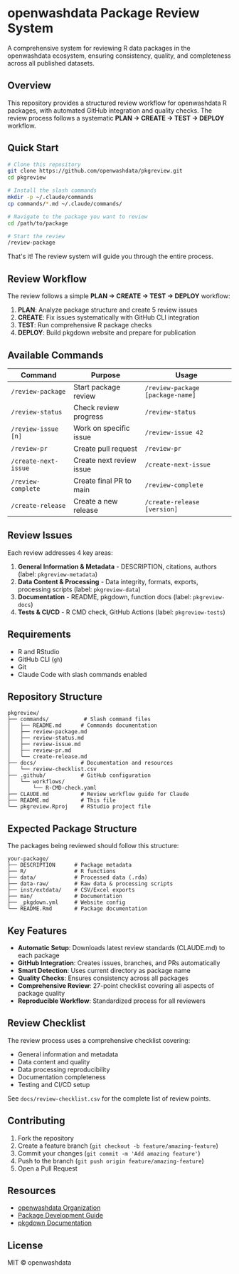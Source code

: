 # openwashdata Package Review System

A comprehensive system for reviewing R data packages in the openwashdata ecosystem, ensuring consistency, quality, and completeness across all published datasets.

## Overview

This repository provides a structured review workflow for openwashdata R packages, with automated GitHub integration and quality checks. The review process follows a systematic **PLAN → CREATE → TEST → DEPLOY** workflow.

## Quick Start

```bash
# Clone this repository
git clone https://github.com/openwashdata/pkgreview.git
cd pkgreview

# Install the slash commands
mkdir -p ~/.claude/commands
cp commands/*.md ~/.claude/commands/

# Navigate to the package you want to review
cd /path/to/package

# Start the review
/review-package
```

That's it! The review system will guide you through the entire process.

## Review Workflow

The review follows a simple **PLAN → CREATE → TEST → DEPLOY** workflow:

1. **PLAN**: Analyze package structure and create 5 review issues
2. **CREATE**: Fix issues systematically with GitHub CLI integration
3. **TEST**: Run comprehensive R package checks
4. **DEPLOY**: Build pkgdown website and prepare for publication

## Available Commands

| Command | Purpose | Usage |
|---------|---------|-------|
| `/review-package` | Start package review | `/review-package [package-name]` |
| `/review-status` | Check review progress | `/review-status` |
| `/review-issue [n]` | Work on specific issue | `/review-issue 42` |
| `/review-pr` | Create pull request | `/review-pr` |
| `/create-next-issue` | Create next review issue | `/create-next-issue` |
| `/review-complete` | Create final PR to main | `/review-complete` |
| `/create-release` | Create a new release | `/create-release [version]` |

## Review Issues

Each review addresses 4 key areas:

1. **General Information & Metadata** - DESCRIPTION, citations, authors (label: `pkgreview-metadata`)
2. **Data Content & Processing** - Data integrity, formats, exports, processing scripts (label: `pkgreview-data`)
3. **Documentation** - README, pkgdown, function docs (label: `pkgreview-docs`)
4. **Tests & CI/CD** - R CMD check, GitHub Actions (label: `pkgreview-tests`)

## Requirements

- R and RStudio
- GitHub CLI (`gh`)
- Git
- Claude Code with slash commands enabled

## Repository Structure

```
pkgreview/
├── commands/           # Slash command files
│   ├── README.md      # Commands documentation
│   ├── review-package.md
│   ├── review-status.md
│   ├── review-issue.md
│   ├── review-pr.md
│   └── create-release.md
├── docs/              # Documentation and resources
│   └── review-checklist.csv
├── .github/           # GitHub configuration
│   └── workflows/
│       └── R-CMD-check.yaml
├── CLAUDE.md          # Review workflow guide for Claude
├── README.md          # This file
└── pkgreview.Rproj    # RStudio project file
```

## Expected Package Structure

The packages being reviewed should follow this structure:

```
your-package/
├── DESCRIPTION      # Package metadata
├── R/               # R functions
├── data/            # Processed data (.rda)
├── data-raw/        # Raw data & processing scripts
├── inst/extdata/    # CSV/Excel exports
├── man/             # Documentation
├── _pkgdown.yml     # Website config
└── README.Rmd       # Package documentation
```

## Key Features

- **Automatic Setup**: Downloads latest review standards (CLAUDE.md) to each package
- **GitHub Integration**: Creates issues, branches, and PRs automatically
- **Smart Detection**: Uses current directory as package name
- **Quality Checks**: Ensures consistency across all packages
- **Comprehensive Review**: 27-point checklist covering all aspects of package quality
- **Reproducible Workflow**: Standardized process for all reviewers

## Review Checklist

The review process uses a comprehensive checklist covering:

- General information and metadata
- Data content and quality 
- Data processing reproducibility
- Documentation completeness
- Testing and CI/CD setup

See `docs/review-checklist.csv` for the complete list of review points.

## Contributing

1. Fork the repository
2. Create a feature branch (`git checkout -b feature/amazing-feature`)
3. Commit your changes (`git commit -m 'Add amazing feature'`)
4. Push to the branch (`git push origin feature/amazing-feature`)
5. Open a Pull Request

## Resources

- [openwashdata Organization](https://github.com/openwashdata)
- [Package Development Guide](https://r-pkgs.org/)
- [pkgdown Documentation](https://pkgdown.r-lib.org/)

## License

MIT © openwashdata